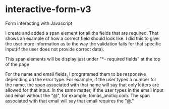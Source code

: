 # interactive-form-v3
 Form interacting with Javascript

I create and added a span element for all the fields that are required.
That shows an example of how a correct field should look like.
I did this to give the user more information as to the way the validation fails for that specific input(if the user does not provide correct data).

This span elements will be display just under "*- required fields" at the top of the page

For the name and email fields, I programmed them to be responsive depending on the error type. For example, if the user types a number for the name, the span associated with that name will say that only letters are allowed for that input. In the same matter, if the user types in the email input and email without the "@", for example, tomas_anotioj.com. The span associated with that email will say that email requires the "@."

